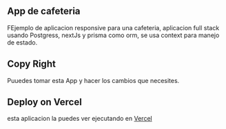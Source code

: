 
## App de cafeteria

FEjemplo de aplicacion responsive para una cafeteria, aplicacion full stack usando Postgress, nextJs y prisma como orm, se usa context para manejo de estado.

## Copy Right

Puuedes tomar esta App y hacer los cambios que necesites.

## Deploy on Vercel

esta aplicacion la puedes ver ejecutando en [Vercel](https://cafeteria-khnnh1ees-ceavalos.vercel.app/)
